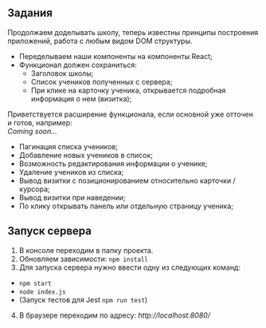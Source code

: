 ﻿## Задания

Продолжаем доделывать школу, теперь известны принципы построения приложений, работа с любым видом DOM структуры.

- Переделываем наши компоненты на компоненты React;
- Функционал должен сохраниться:
   - Заголовок школы;
   - Список учеников полученных с сервера;
   - При клике на карточку ученика, открывается подробная информация о нем (визитка);

Приветствуется расширение функционала, если основной уже отточен и готов, например:  
*Coming soon...*
- Пагинация списка учеников;
- Добавление новых учеников в список;
- Возможность редактирования информации о ученике;
- Удаление учеников из списка;
- Вывод визитки с позиционированием относительно карточки / курсора;
- Вывод визитки при наведении;
- По клику открывать панель или отдельную страницу ученика;

## Запуск сервера 

1. В консоле переходим в папку проекта.
2. Обновляем зависимости: `npm install`
3. Для запуска сервера нужно ввести одну из следующих команд:
- `npm start`
- `node index.js`
- (Запуск тестов для Jest `npm run test`)
4. В браузере переходим по адресу: *http://localhost:8080/*